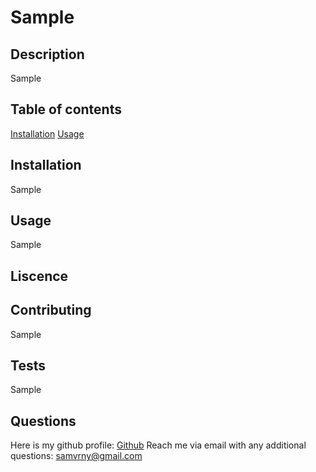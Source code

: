 
  # Sample

  ## Description
  Sample

  ## Table of contents
  [Installation](#Installation)
  [Usage](#Usage)

  ## Installation
  Sample

  ## Usage
  Sample

  ## Liscence
  
  ## Contributing
  Sample

  ## Tests
  Sample

  ## Questions
  Here is my github profile: [Github](https://github.com/samvrny)
  Reach me via email with any additional questions: [samvrny@gmail.com](samvrny@gmail.com)

